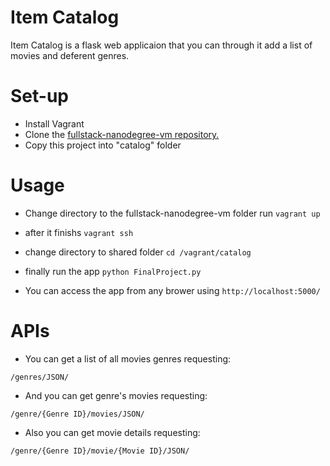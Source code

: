 # Item Catalog

Item Catalog is a flask web applicaion that you can through it add a list of movies and deferent genres.

# Set-up
* Install Vagrant
* Clone the [fullstack-nanodegree-vm repository.](https://github.com/udacity/fullstack-nanodegree-vm)
* Copy this project into "catalog" folder

# Usage
* Change directory to the fullstack-nanodegree-vm folder
run `vagrant up`

* after it finishs
`vagrant ssh`

* change directory to shared folder
`cd /vagrant/catalog`

* finally run the app
`python FinalProject.py`

* You can access the app from any brower using
`http://localhost:5000/`

# APIs

* You can get a list of all movies genres requesting:

`/genres/JSON/`

* And you can get  genre's movies  requesting:

`/genre/{Genre ID}/movies/JSON/`

* Also you can get movie details requesting:

`/genre/{Genre ID}/movie/{Movie ID}/JSON/`